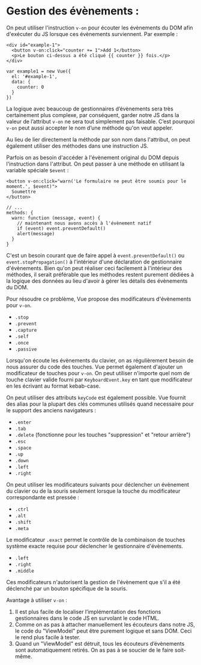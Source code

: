 # Gestion des évènements :

On peut utiliser l'instruction `v-on` pour écouter les évènements du DOM afin d'exécuter du JS lorsque ces évènements surviennent.
Par exemple :

```
<div id="example-1">
  <button v-on:click="counter += 1">Add 1</button>
  <p>Le bouton ci-dessus a été cliqué {{ counter }} fois.</p>
</div>

var example1 = new Vue({
  el: '#example-1',
  data: {
    counter: 0
  }
})
```

La logique avec beaucoup de gestionnaires d’évènements sera très certainement plus complexe, par conséquent, garder notre JS dans la valeur de l’attribut `v-on` ne sera tout simplement pas faisable. C’est pourquoi `v-on` peut aussi accepter le nom d’une méthode qu'on veut appeler.

Au lieu de lier directement la méthode par son nom dans l'attribut, on peut également utiliser des méthodes dans une instruction JS.

Parfois on as besoin d'accéder à l'évènement original du DOM depuis l'instruction dans l'attribut. On peut passer à une méthode en utilisant la variable spéciale `$event` :

```
<button v-on:click="warn('Le formulaire ne peut être soumis pour le moment.', $event)">
  Soumettre
</button>

// ...
methods: {
  warn: function (message, event) {
    // maintenant nous avons accès à l'évènement natif
    if (event) event.preventDefault()
    alert(message)
  }
}
```

C'est un besoin courant que de faire appel à `event.preventDefault()` ou `event.stopPropagation()` à l'intérieur d'une déclaration de gestionnaire d'évènements. Bien qu'on peut réaliser ceci facilement à l'intérieur des méthodes, il serait préférable que les méthodes restent purement dédiées à la logique des données au lieu d'avoir à gérer les détails des évènements du DOM.

Pour résoudre ce problème, Vue propose des modificateurs d'évènements pour `v-on`.

* `.stop`
* `.prevent`
* `.capture`
* `.self`
* `.once`
* `.passive`

Lorsqu'on écoute les évènements du clavier, on as régulièrement besoin de nous assurer du code des touches. Vue permet également d'ajouter un modificateur de touches pour `v-on`. On peut utiliser n'importe quel nom de touche clavier valide fourni par `KeyboardEvent.key` en tant que modificateur en les écrivant au format kebab-case.

On peut utiliser des attributs `keyCode` est également possible. Vue fournit des alias pour la plupart des clés communes utilisés quand necessaire pour le support des anciens navigateurs :

* `.enter`
* `.tab`
* `.delete` (fonctionne pour les touches "suppression" et "retour arrière")
* `.esc`
* `.space`
* `.up`
* `.down`
* `.left`
* `.right`

On peut utiliser les modificateurs suivants pour déclencher un évènement du clavier ou de la souris seulement lorsque la touche du modificateur correspondante est pressée :

* `.ctrl`
* `.alt`
* `.shift`
* `.meta`

Le modificateur `.exact` permet le contrôle de la combinaison de touches système exacte requise pour déclencher le gestionnaire d'évènements.

* `.left`
* `.right`
* `.middle`

Ces modificateurs n'autorisent la gestion de l'évènement que s'il a été déclenché par un bouton spécifique de la souris.

Avantage à utiliser `v-on` :

1. Il est plus facile de localiser l’implémentation des fonctions gestionnaires dans le code JS en survolant le code HTML.
2. Comme on as pas à attacher manuellement les écouteurs dans notre JS, le code du "ViewModel" peut être purement logique et sans DOM. Ceci le rend plus facile à tester.
3. Quand un "ViewModel" est détruit, tous les écouteurs d’évènements sont automatiquement retirés. On as pas à se soucier de le faire soit-même.
